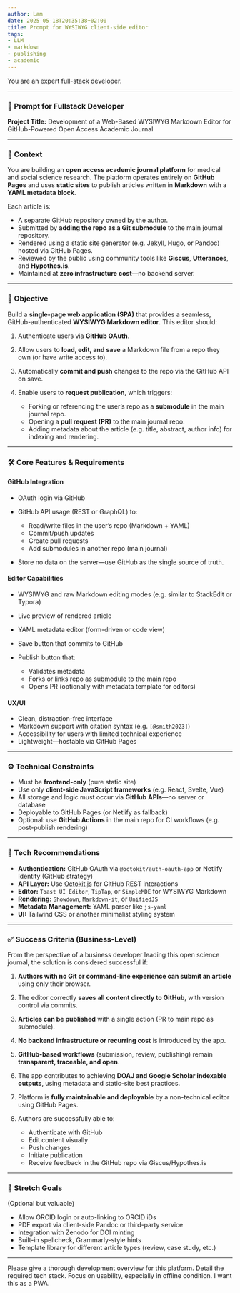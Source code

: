 ```yaml
---
author: Lam
date: 2025-05-18T20:35:38+02:00
title: Prompt for WYSIWYG client-side editor
tags:
- LLM
- markdown
- publishing
- academic
---
```


You are an expert full-stack developer.

---

### 📌 Prompt for Fullstack Developer

**Project Title:**
Development of a Web-Based WYSIWYG Markdown Editor for GitHub-Powered Open Access Academic Journal

---

### 🧩 Context

You are building an **open access academic journal platform** for medical and social science research. The platform operates entirely on **GitHub Pages** and uses **static sites** to publish articles written in **Markdown** with a **YAML metadata block**.

Each article is:

* A separate GitHub repository owned by the author.
* Submitted by **adding the repo as a Git submodule** to the main journal repository.
* Rendered using a static site generator (e.g. Jekyll, Hugo, or Pandoc) hosted via GitHub Pages.
* Reviewed by the public using community tools like **Giscus**, **Utterances**, and **Hypothes.is**.
* Maintained at **zero infrastructure cost**—no backend server.

---

### 🎯 Objective

Build a **single-page web application (SPA)** that provides a seamless, GitHub-authenticated **WYSIWYG Markdown editor**. This editor should:

1. Authenticate users via **GitHub OAuth**.
2. Allow users to **load, edit, and save** a Markdown file from a repo they own (or have write access to).
3. Automatically **commit and push** changes to the repo via the GitHub API on save.
4. Enable users to **request publication**, which triggers:

   * Forking or referencing the user’s repo as a **submodule** in the main journal repo.
   * Opening a **pull request (PR)** to the main journal repo.
   * Adding metadata about the article (e.g. title, abstract, author info) for indexing and rendering.

---

### 🛠️ Core Features & Requirements

#### GitHub Integration

* OAuth login via GitHub
* GitHub API usage (REST or GraphQL) to:

  * Read/write files in the user’s repo (Markdown + YAML)
  * Commit/push updates
  * Create pull requests
  * Add submodules in another repo (main journal)
* Store no data on the server—use GitHub as the single source of truth.

#### Editor Capabilities

* WYSIWYG and raw Markdown editing modes (e.g. similar to StackEdit or Typora)
* Live preview of rendered article
* YAML metadata editor (form-driven or code view)
* Save button that commits to GitHub
* Publish button that:

  * Validates metadata
  * Forks or links repo as submodule to the main repo
  * Opens PR (optionally with metadata template for editors)

#### UX/UI

* Clean, distraction-free interface
* Markdown support with citation syntax (e.g. `[@smith2023]`)
* Accessibility for users with limited technical experience
* Lightweight—hostable via GitHub Pages

---

### ⚙️ Technical Constraints

* Must be **frontend-only** (pure static site)
* Use only **client-side JavaScript frameworks** (e.g. React, Svelte, Vue)
* All storage and logic must occur via **GitHub APIs**—no server or database
* Deployable to GitHub Pages (or Netlify as fallback)
* Optional: use **GitHub Actions** in the main repo for CI workflows (e.g. post-publish rendering)

---

### 🧠 Tech Recommendations

* **Authentication:** GitHub OAuth via `@octokit/auth-oauth-app` or Netlify Identity (GitHub strategy)
* **API Layer:** Use [Octokit.js](https://github.com/octokit/octokit.js) for GitHub REST interactions
* **Editor:** `Toast UI Editor`, `TipTap`, or `SimpleMDE` for WYSIWYG Markdown
* **Rendering:** `Showdown`, `Markdown-it`, or `UnifiedJS`
* **Metadata Management:** YAML parser like `js-yaml`
* **UI:** Tailwind CSS or another minimalist styling system

---

### ✅ Success Criteria (Business-Level)

From the perspective of a business developer leading this open science journal, the solution is considered successful if:

1. **Authors with no Git or command-line experience can submit an article** using only their browser.
2. The editor correctly **saves all content directly to GitHub**, with version control via commits.
3. **Articles can be published** with a single action (PR to main repo as submodule).
4. **No backend infrastructure or recurring cost** is introduced by the app.
5. **GitHub-based workflows** (submission, review, publishing) remain **transparent, traceable, and open**.
6. The app contributes to achieving **DOAJ and Google Scholar indexable outputs**, using metadata and static-site best practices.
7. Platform is **fully maintainable and deployable** by a non-technical editor using GitHub Pages.
8. Authors are successfully able to:

   * Authenticate with GitHub
   * Edit content visually
   * Push changes
   * Initiate publication
   * Receive feedback in the GitHub repo via Giscus/Hypothes.is

---

### 🚀 Stretch Goals

(Optional but valuable)

* Allow ORCID login or auto-linking to ORCID iDs
* PDF export via client-side Pandoc or third-party service
* Integration with Zenodo for DOI minting
* Built-in spellcheck, Grammarly-style hints
* Template library for different article types (review, case study, etc.)

---

Please give a thorough development overview for this platform. Detail the required tech stack. Focus on usability, especially in offline condition. I want this as a PWA.

